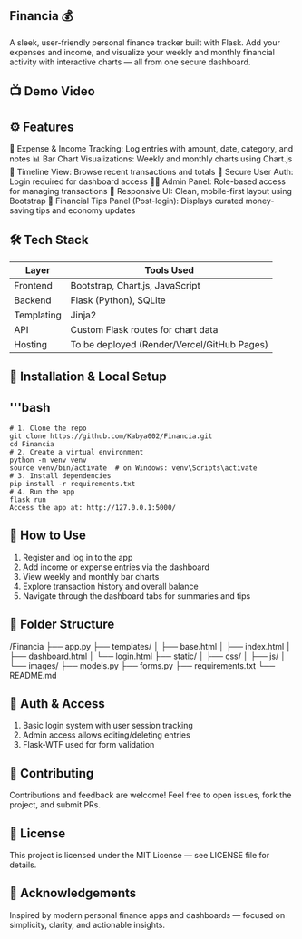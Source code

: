 Financia 💰
---
A sleek, user-friendly personal finance tracker built with Flask. Add your expenses and income, and visualize your weekly and monthly financial activity with interactive charts — all from one secure dashboard.

📺 Demo Video
---

⚙️ Features
---
💸 Expense & Income Tracking: Log entries with amount, date, category, and notes
📊 Bar Chart Visualizations: Weekly and monthly charts using Chart.js
📅 Timeline View: Browse recent transactions and totals
🔐 Secure User Auth: Login required for dashboard access
🧑‍💼 Admin Panel: Role-based access for managing transactions
📱 Responsive UI: Clean, mobile-first layout using Bootstrap
🧠 Financial Tips Panel (Post-login): Displays curated money-saving tips and economy updates

🛠️ Tech Stack
---

| Layer      | Tools Used                                  |
| ---------- | ------------------------------------------- |
| Frontend   | Bootstrap, Chart.js, JavaScript             |
| Backend    | Flask (Python), SQLite                      |
| Templating | Jinja2                                      |
| API        | Custom Flask routes for chart data          |
| Hosting    | To be deployed (Render/Vercel/GitHub Pages) |

🔧 Installation & Local Setup
---

'''bash
---
    # 1. Clone the repo
    git clone https://github.com/Kabya002/Financia.git
    cd Financia
    # 2. Create a virtual environment
    python -m venv venv
    source venv/bin/activate  # on Windows: venv\Scripts\activate
    # 3. Install dependencies
    pip install -r requirements.txt
    # 4. Run the app
    flask run
    Access the app at: http://127.0.0.1:5000/

📝 How to Use
---
1. Register and log in to the app
2. Add income or expense entries via the dashboard
3. View weekly and monthly bar charts
4. Explore transaction history and overall balance
5. Navigate through the dashboard tabs for summaries and tips

📁 Folder Structure
---

/Financia
├── app.py
├── templates/
│   ├── base.html
│   ├── index.html
│   ├── dashboard.html
│   └── login.html
├── static/
│   ├── css/
│   ├── js/
│   └── images/
├── models.py
├── forms.py
├── requirements.txt
└── README.md

🔐 Auth & Access
---
1. Basic login system with user session tracking
2. Admin access allows editing/deleting entries
3. Flask-WTF used for form validation

🤝 Contributing
---
Contributions and feedback are welcome!
Feel free to open issues, fork the project, and submit PRs.

📄 License
---
This project is licensed under the MIT License — see LICENSE file for details.

🙌 Acknowledgements
---
Inspired by modern personal finance apps and dashboards — focused on simplicity, clarity, and actionable insights.
